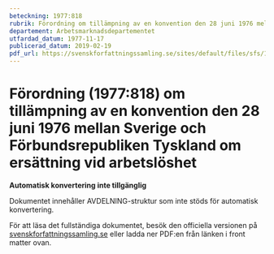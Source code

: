 ```yaml
---
beteckning: 1977:818
rubrik: Förordning om tillämpning av en konvention den 28 juni 1976 mellan Sverige och Förbundsrepubliken Tyskland om ersättning vid arbetslöshet
departement: Arbetsmarknadsdepartementet
utfardad_datum: 1977-11-17
publicerad_datum: 2019-02-19
pdf_url: https://svenskforfattningssamling.se/sites/default/files/sfs/1977-11/SFS1977-818.pdf
---
```


# Förordning (1977:818) om tillämpning av en konvention den 28 juni 1976 mellan Sverige och Förbundsrepubliken Tyskland om ersättning vid arbetslöshet

**Automatisk konvertering inte tillgänglig**

Dokumentet innehåller AVDELNING-struktur som inte stöds för automatisk konvertering.

För att läsa det fullständiga dokumentet, besök den officiella versionen på [svenskforfattningssamling.se](https://svenskforfattningssamling.se/) eller ladda ner PDF:en från länken i front matter ovan.